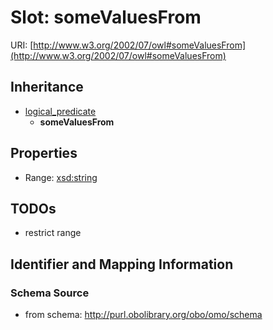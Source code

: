 # Slot: someValuesFrom

URI: [http://www.w3.org/2002/07/owl#someValuesFrom](http://www.w3.org/2002/07/owl#someValuesFrom)




## Inheritance

* [logical_predicate](logical_predicate.md)
    * **someValuesFrom**



## Properties

 * Range: [xsd:string](http://www.w3.org/2001/XMLSchema#string)



## TODOs

* restrict range

## Identifier and Mapping Information







### Schema Source


* from schema: http://purl.obolibrary.org/obo/omo/schema



